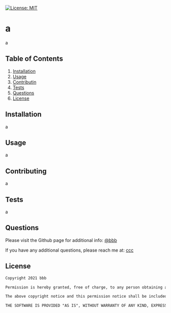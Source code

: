 [![License: MIT](https://img.shields.io/badge/License-MIT-yellow.svg)](https://opensource.org/licenses/MIT)

# a

a

## Table of Contents
1. [Installation](#installation)
2. [Usage](#usage)
3. [Contributin](#contributing)
4. [Tests](#tests)
5. [Questions](#questions)
6. [License](#license)

<a name="installation"></a>

## Installation

a

<a name="usage"></a>

## Usage

a

<a name="contributing"></a>

## Contributing

a

<a name="tests"></a>

## Tests

a

<a name="questions"></a>

## Questions

Please visit the Github page for additional info: [@bbb](https://github.com/bbb)

If you have any additional questions, please reach me at: [ccc](mailto:ccc)

<a name="license"></a>

## License

```md
Copyright 2021 bbb

Permission is hereby granted, free of charge, to any person obtaining a copy of this software and associated documentation files (the "Software"), to deal in the Software without restriction, including without limitation the rights to use, copy, modify, merge, publish, distribute, sublicense, and/or sell copies of the Software, and to permit persons to whom the Software is furnished to do so, subject to the following conditions:

The above copyright notice and this permission notice shall be included in all copies or substantial portions of the Software.

THE SOFTWARE IS PROVIDED "AS IS", WITHOUT WARRANTY OF ANY KIND, EXPRESS OR IMPLIED, INCLUDING BUT NOT LIMITED TO THE WARRANTIES OF MERCHANTABILITY, FITNESS FOR A PARTICULAR PURPOSE AND NONINFRINGEMENT. IN NO EVENT SHALL THE AUTHORS OR COPYRIGHT HOLDERS BE LIABLE FOR ANY CLAIM, DAMAGES OR OTHER LIABILITY, WHETHER IN AN ACTION OF CONTRACT, TORT OR OTHERWISE, ARISING FROM, OUT OF OR IN CONNECTION WITH THE SOFTWARE OR THE USE OR OTHER DEALINGS IN THE SOFTWARE.
```
